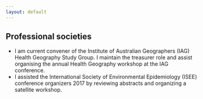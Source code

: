 ```yaml
---
layout: default
---
```


## Professional societies

- I am current convener of the Institute of Australian Geographers (IAG) Health Geography Study Group. I maintain the treasurer role and assist organising the annual Health Geography workshop at the IAG conference.
- I assisted the International Society of Environmental Epidemiology (ISEE) conference organizers 2017 by reviewing abstracts and organizing a satellite workshop.

